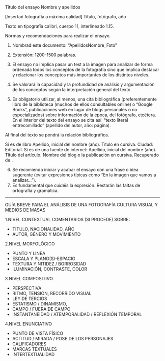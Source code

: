 Título del ensayo
Nombre y apellidos



[Insertad fotografía a máxima calidad]
Título, fotógrafo, año

Texto en tipografía calibri, cuerpo 11, interlineado 1.15. 

Normas y recomendaciones para realizar el ensayo. 
1.	Nombrad este documento: “ApellidosNombre_Foto”

2.	Extensión: 1200-1500 palabras.  

3.	El ensayo no implica pasar un test a la imagen para analizar de forma ordenada todos los conceptos de la fotografía sino que implica destacar y relacionar los conceptos más importantes de los distintos niveles. 

4.	Se valorará la capacidad y la profundidad de análisis y argumentación de los conceptos según la interpretación general del texto. 

5.	Es obligatorio utilizar, al menos, una cita bibliográfica (preferentemente libro de la biblioteca (muchos de ellos consultables online) o “Google Books”, publicaciones web en lugar de blogs personales o no especializados) sobre información de la época, del fotógrafo, etcétera. En el interior del texto del ensayo se cita así: “texto literal entrecomillado” (apellido del autor, año: página). 

Al final del texto se pondrá la relación bibliográfica. 

Si es de libro
Apellido, inicial del nombre (año). Título en cursiva. Ciudad: Editorial. 
Si es de una fuente de internet: 
Apellido, inicial del nombre (año). Título del artículo. Nombre del blog o la publicación en cursiva. Recuperado de <enlace web>. 

6.	Se recomienda iniciar y acabar el ensayo con una frase o idea sugerente (evitar expresiones típicas como “En la imagen que vamos a analizar…”). 
7.	Es fundamental que cuidéis la expresión. Restarán las faltas de ortografía y gramática.

----
GUÍA BREVE PARA EL ANÁLISIS DE UNA FOTOGRAFÍA
CULTURA VISUAL Y MEDIOS DE MASAS

1.NIVEL CONTEXTUAL
COMENTARIOS (SI PROCEDE) SOBRE:

* TÍTULO, NACIONALIDAD, AÑO
* AUTOR, GÉNERO Y MOVIMIENTO

2.NIVEL MORFOLÓGICO

* PUNTO Y LINEA
* ESCALA Y PLANO(S)-ESPACIO
* TEXTURA Y NITIDEZ / BORROSIDAD
* ILUMINACIÓN, CONTRASTE, COLOR

3.NIVEL COMPOSITIVO

* PERSPECTIVA
* RITMO, TENSIÓN, RECORRIDO VISUAL
* LEY DE TERCIOS
* ESTATISMO / DINAMISMO,
* CAMPO / FUERA DE CAMPO
* INSTANTANEIDAD / ATEMPORALIDAD / REFLEXIÓN TEMPORAL

4.NIVEL ENUNCIATIVO

* PUNTO DE VISTA FÍSICO
* ACTITUD / MIRADA / POSE DE LOS PERSONAJES
* CALIFICADORES
* MARCAS TEXTUALES
* INTERTEXTUALIDAD
